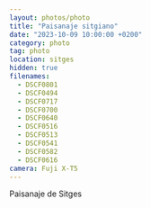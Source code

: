 ```yaml
---
layout: photos/photo
title: "Paisanaje sitgiano"
date: "2023-10-09 10:00:00 +0200"
category: photo
tag: photo
location: sitges
hidden: true
filenames:
  - DSCF0801
  - DSCF0494
  - DSCF0717
  - DSCF0700
  - DSCF0640
  - DSCF0516
  - DSCF0513
  - DSCF0541
  - DSCF0582
  - DSCF0616
camera: Fuji X-T5
---
```


Paisanaje de Sitges
